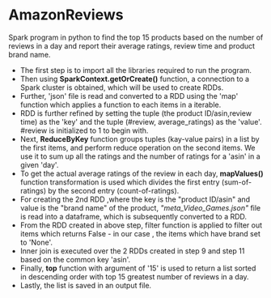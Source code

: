 # AmazonReviews
Spark program in python to find the top 15 products based on the number of reviews in a day and report their average ratings, review time and product brand name.

- The first step is to import all the libraries required to run the program.
- Then using **SparkContext.getOrCreate()** function, a connection to a Spark cluster is obtained, which will be used to create RDDs.
- Further, 'json' file is read and converted to a RDD using the 'map' function which applies a function to each items in a iterable.
- RDD is further refined by setting the tuple (the product ID/asin,review time) as the 'key' and the tuple (#review, average_ratings) as the 'value'. #review is initialized to 1 to begin with.
- Next, **ReduceByKey** function groups tuples (kay-value pairs) in a list by the first items, and perform reduce operation on the second items. We use it to sum up all the ratings and the number of ratings for a 'asin' in a given 'day'.
- To get the actual average ratings of the review in each day, **mapValues()** function transformation is used which divides the first entry (sum-of-ratings) by the second entry (count-of-ratings).
- For creating the 2nd RDD ,where the key is the "product ID/asin" and value is the "brand name" of the product, *"meta_Video_Games.json"* file is read into a dataframe, which is subsequently converted to a RDD.
- From the RDD created in above step, filter function is applied to filter out items which returns False - in our case , the items which have brand set to 'None'.
- Inner join is executed over the 2 RDDs created in step 9 and step 11 based on the common key 'asin'.
- Finally, **top** function with argument of '15' is used to return a list sorted in descending order with top 15 greatest number of reviews in a day.
- Lastly, the list is saved in an output file.


